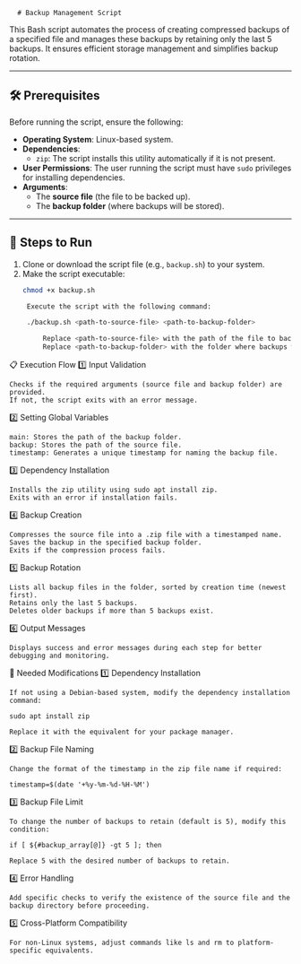 


      # Backup Management Script

This Bash script automates the process of creating compressed backups of a specified file and manages these backups by retaining only the last 5 backups. It ensures efficient storage management and simplifies backup rotation.

---

## 🛠 Prerequisites

Before running the script, ensure the following:

- **Operating System**: Linux-based system.
- **Dependencies**:
  - `zip`: The script installs this utility automatically if it is not present.
- **User Permissions**: The user running the script must have `sudo` privileges for installing dependencies.
- **Arguments**:
  - The **source file** (the file to be backed up).
  - The **backup folder** (where backups will be stored).

---

## 🚀 Steps to Run

1. Clone or download the script file (e.g., `backup.sh`) to your system.
2. Make the script executable:
   ```bash
   chmod +x backup.sh

    Execute the script with the following command:

    ./backup.sh <path-to-source-file> <path-to-backup-folder>

        Replace <path-to-source-file> with the path of the file to back up.
        Replace <path-to-backup-folder> with the folder where backups will be stored.

📋 Execution Flow
1️⃣ Input Validation

    Checks if the required arguments (source file and backup folder) are provided.
    If not, the script exits with an error message.

2️⃣ Setting Global Variables

    main: Stores the path of the backup folder.
    backup: Stores the path of the source file.
    timestamp: Generates a unique timestamp for naming the backup file.

3️⃣ Dependency Installation

    Installs the zip utility using sudo apt install zip.
    Exits with an error if installation fails.

4️⃣ Backup Creation

    Compresses the source file into a .zip file with a timestamped name.
    Saves the backup in the specified backup folder.
    Exits if the compression process fails.

5️⃣ Backup Rotation

    Lists all backup files in the folder, sorted by creation time (newest first).
    Retains only the last 5 backups.
    Deletes older backups if more than 5 backups exist.

6️⃣ Output Messages

    Displays success and error messages during each step for better debugging and monitoring.

🔧 Needed Modifications
1️⃣ Dependency Installation

    If not using a Debian-based system, modify the dependency installation command:

    sudo apt install zip

    Replace it with the equivalent for your package manager.

2️⃣ Backup File Naming

    Change the format of the timestamp in the zip file name if required:

    timestamp=$(date '+%y-%m-%d-%H-%M')

3️⃣ Backup File Limit

    To change the number of backups to retain (default is 5), modify this condition:

    if [ ${#backup_array[@]} -gt 5 ]; then

    Replace 5 with the desired number of backups to retain.

4️⃣ Error Handling

    Add specific checks to verify the existence of the source file and the backup directory before proceeding.

5️⃣ Cross-Platform Compatibility

    For non-Linux systems, adjust commands like ls and rm to platform-specific equivalents.
